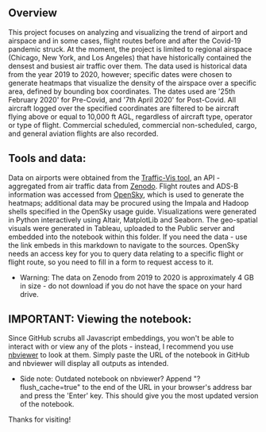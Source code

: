 ## Overview
This project focuses on analyzing and visualizing the trend of airport and airspace and in some cases, flight
routes before and after the Covid-19 pandemic struck. At the moment, the project is limited to regional
airspace (Chicago, New York, and Los Angeles) that have historically contained the densest and busiest air traffic over them.
The data used is historical data from the year 2019 to 2020, however; specific dates were chosen to generate heatmaps that visualize the density of the airspace over a specific area, defined by bounding box coordinates.
The dates used are '25th February 2020' for Pre-Covid, and '7th April 2020' for Post-Covid. All aircraft logged over the specified coordinates are filtered to be aircraft flying above or equal to 10,000 ft AGL, regardless of aircraft type, operator or type of flight. Commercial scheduled, commercial non-scheduled, cargo, and general aviation flights are also recorded.

## Tools and data:
Data on airports were obtained from the [Traffic-Vis tool](https://traffic-viz.github.io/installation.html#updating-traffic), an API - aggregated from air traffic data from [Zenodo](https://zenodo.org/record/4893103). Flight routes and ADS-B information was accessed from [OpenSky](https://opensky-network.org/data/impala), which is used to generate the heatmaps; additional data may be procured using the Impala and Hadoop shells specified in the OpenSky usage guide.
Visualizations were generated in Python interactively using Altair, MatplotLib and Seaborn. The geo-spatial visuals were generated in Tableau, uploaded to the Public server and embedded into the notebook within this folder.
If you need the data - use the link embeds in this markdown to navigate to the sources. OpenSky needs an access key for you to query data relating to a specific flight or flight route, so you need to fill in a form to request access to it.

- Warning: The data on Zenodo from 2019 to 2020 is approximately 4 GB in size - do not download if you do not have the space on your hard drive.

## IMPORTANT: Viewing the notebook:
Since GitHub scrubs all Javascript embeddings, you won't be able to interact with or view any of the plots - instead, I recommend you use [nbviewer](https://nbviewer.jupyter.org/) to look at them. Simply paste the URL of the notebook in GitHub and nbviewer will display all outputs as intended.

- Side note: Outdated notebook on nbviewer? Append "?flush_cache=true" to the end of the URL in your browser's address bar and press the 'Enter' key. This should give you the most updated version of the notebook. 

Thanks for visiting!
